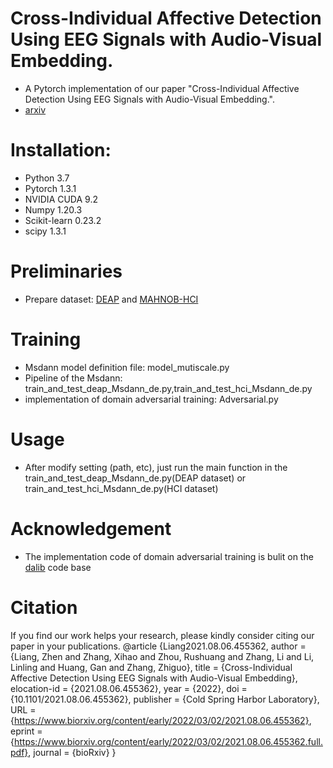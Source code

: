 Cross-Individual Affective Detection Using EEG Signals with Audio-Visual Embedding.
=
* A Pytorch implementation of our paper "Cross-Individual Affective Detection Using EEG Signals with Audio-Visual Embedding.".<br> 
* [arxiv](https://arxiv.org/abs/2202.06509)
# Installation:
* Python 3.7
* Pytorch 1.3.1
* NVIDIA CUDA 9.2
* Numpy 1.20.3
* Scikit-learn 0.23.2
* scipy 1.3.1
# Preliminaries
* Prepare dataset: [DEAP](http://www.eecs.qmul.ac.uk/mmv/datasets/deap/) and [MAHNOB-HCI](https://mahnob-db.eu/hci-tagging/)
# Training 
* Msdann model definition file: model_mutiscale.py 
* Pipeline of the Msdann: train_and_test_deap_Msdann_de.py,train_and_test_hci_Msdann_de.py
* implementation of domain adversarial training: Adversarial.py
# Usage
* After modify setting (path, etc), just run the main function in the train_and_test_deap_Msdann_de.py(DEAP dataset) or train_and_test_hci_Msdann_de.py(HCI dataset)
# Acknowledgement
* The implementation code of domain adversarial training is bulit on the [dalib](https://dalib.readthedocs.io/en/latest/index.html) code base 
# Citation
If you find our work helps your research, please kindly consider citing our paper in your publications.
@article {Liang2021.08.06.455362,
	author = {Liang, Zhen and Zhang, Xihao and Zhou, Rushuang and Zhang, Li and Li, Linling and Huang, Gan and Zhang, Zhiguo},
	title = {Cross-Individual Affective Detection Using EEG Signals with Audio-Visual Embedding},
	elocation-id = {2021.08.06.455362},
	year = {2022},
	doi = {10.1101/2021.08.06.455362},
	publisher = {Cold Spring Harbor Laboratory},
	URL = {https://www.biorxiv.org/content/early/2022/03/02/2021.08.06.455362},
	eprint = {https://www.biorxiv.org/content/early/2022/03/02/2021.08.06.455362.full.pdf},
	journal = {bioRxiv}
}
